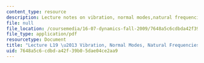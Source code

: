 ```yaml
---
content_type: resource
description: Lecture notes on vibration, normal modes,natural frequencies, and instability.
file: null
file_location: /coursemedia/16-07-dynamics-fall-2009/7648a5c6cdbda42f39b05dae04ce2aa9_MIT16_07F09_Lec19.pdf
file_type: application/pdf
resourcetype: Document
title: "Lecture L19 \u2013 Vibration, Normal Modes, Natural Frequencies, Instability"
uid: 7648a5c6-cdbd-a42f-39b0-5dae04ce2aa9
---
```

